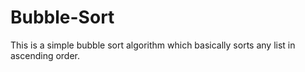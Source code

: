 # Bubble-Sort
This is a simple bubble sort algorithm which basically sorts any list in ascending order.
